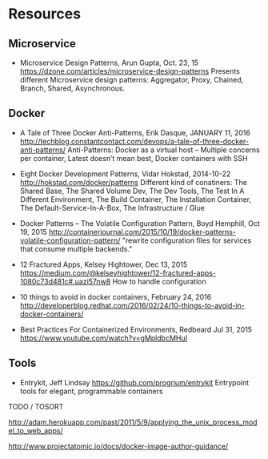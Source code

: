 # Resources


## Microservice

* Microservice Design Patterns, Arun Gupta, Oct. 23, 15
  https://dzone.com/articles/microservice-design-patterns
  Presents different Microservice design patterns: Aggregator, Proxy, Chained, Branch, Shared, Asynchronous. 


## Docker

* A Tale of Three Docker Anti-Patterns, Erik Dasque, JANUARY 11, 2016
  http://techblog.constantcontact.com/devops/a-tale-of-three-docker-anti-patterns/
  Anti-Patterns: Docker as a virtual host  – Multiple concerns per container, Latest doesn’t mean best, Docker containers with SSH

* Eight Docker Development Patterns, Vidar Hokstad, 2014-10-22
  http://hokstad.com/docker/patterns
  Different kind of conatiners: The Shared Base, The Shared Volume Dev, The Dev Tools, The Test In A Different Environment, The Build Container, The Installation Container, The Default-Service-In-A-Box,  The Infrastructure / Glue

* Docker Patterns – The Volatile Configuration Pattern, Boyd Hemphill, Oct 19, 2015 
  http://containerjournal.com/2015/10/19/docker-patterns-volatile-configuration-pattern/
  "rewrite configuration files for services that consume multiple backends."

* 12 Fractured Apps, Kelsey Hightower, Dec 13, 2015
  https://medium.com/@kelseyhightower/12-fractured-apps-1080c73d481c#.uazi57nw8
  How to handle configuration

* 10 things to avoid in docker containers, February 24, 2016
  http://developerblog.redhat.com/2016/02/24/10-things-to-avoid-in-docker-containers/

* Best Practices For Containerized Environments, Redbeard Jul 31, 2015
  https://www.youtube.com/watch?v=gMpldbcMHuI


## Tools

* Entrykit, Jeff Lindsay
  https://github.com/progrium/entrykit
  Entrypoint tools for elegant, programmable containers



TODO / TOSORT

http://adam.herokuapp.com/past/2011/5/9/applying_the_unix_process_model_to_web_apps/

http://www.projectatomic.io/docs/docker-image-author-guidance/
